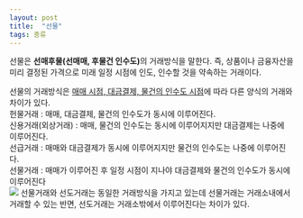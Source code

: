 ```yaml
---
layout: post
title:  "선물"
tags: 종류
---
```

<p>
  선물은 <strong>선매후물(선매매, 후물건 인수도)</strong>의 거래방식을 말한다.
  즉, 상품이나 금융자산을 미리 결정된 가격으로 미래 일정 시점에 인도, 인수할 것을 약속하는 거래이다.
</p>
<p>
  선물의 거래방식은 <u>매매 시점, 대금결제, 물건의 인수도 시점</u>에 따라 다른 양식의 거래와 차이가 있다.<br>
  헌물거래 : 매매, 대금결제, 물건의 인수도가 동시에 이루어진다.<br>
  신용거래(외상거래) : 매매, 물건의 인수도는 동시에 이루어지지만 대금결제는 나중에 이루어진다.<br>
  선급거래 : 매매와 대금결제가 동시에 이루어지지만 물건의 인수도는 나중에 이루어진다.<br>
  선물거래 : 매매가 이루어진 후 일정 시점이 지나야 대금결제와 물건의 인수도가 동시에 이루어진다<br>
  <img src="https://user-images.githubusercontent.com/79431837/144627014-d47a9ec8-dbd3-45e0-9c95-dcb8aae14328.jpg">
  선물거래와 선도거래는 동일한 거래방식을 가지고 있는데 선물거래는 거래소내에서 거래할 수 있는 반면, 선도거래는 거래소밖에서 이루어진다는 차이가 있다.
</p>
